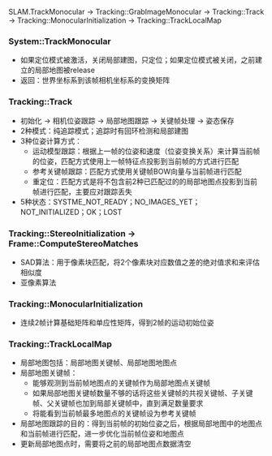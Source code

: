 SLAM.TrackMonocular -> Tracking::GrabImageMonocular -> Tracking::Track -> Tracking::MonocularInitialization -> Tracking::TrackLocalMap

### System::TrackMonocular
* 如果定位模式被激活，关闭局部建图，只定位；如果定位模式被关闭，之前建立的局部地图被release
* 返回：世界坐标系到该帧相机坐标系的变换矩阵
### Tracking::Track
* 初始化 -> 相机位姿跟踪 -> 局部地图跟踪 -> 关键帧处理 -> 姿态保存
* 2种模式：纯追踪模式；追踪时有回环检测和局部建图
* 3种位姿计算方式：
  * 运动模型跟踪：根据上一帧的位姿和速度（位姿变换关系）来计算当前帧的位姿，匹配方式使用上一帧特征点投影到当前帧的方式进行匹配
  * 参考关键帧跟踪：匹配方式使用关键帧BOW向量与当前帧进行匹配
  * 重定位：匹配方式是将不包含前2种已匹配过的的局部地图点投影到当前帧进行匹配，主要应对跟踪丢失
* 5种状态：SYSTME_NOT_READY；NO_IMAGES_YET；NOT_INITIALIZED；OK；LOST
### Tracking::StereoInitialization -> Frame::ComputeStereoMatches
* SAD算法：用于像素块匹配，将2个像素块对应数值之差的绝对值求和来评估相似度
* 亚像素算法
### Tracking::MonocularInitialization
* 连续2帧计算基础矩阵和单应性矩阵，得到2帧的运动初始位姿
### Tracking::TrackLocalMap
* 局部地图包括：局部地图关键帧、局部地图地图点
* 局部地图关键帧：
  * 能够观测到当前帧地图点的关键帧作为局部地图点关键帧
  * 如果局部地图关键帧数量不够的话将这些关键帧的共视关键帧、子关键帧、父关键帧也加到局部关键帧中，直到满足数量要求
  * 将能看到当前帧最多地图点的关键帧设为参考关键帧
* 局部地图跟踪的目的：得到当前帧的初始位姿之后，根据局部地图中的地图点和当前帧进行匹配，进一步优化当前帧位姿和地图点
* 更新局部地图点时，需要将之前的局部地图点数据清空